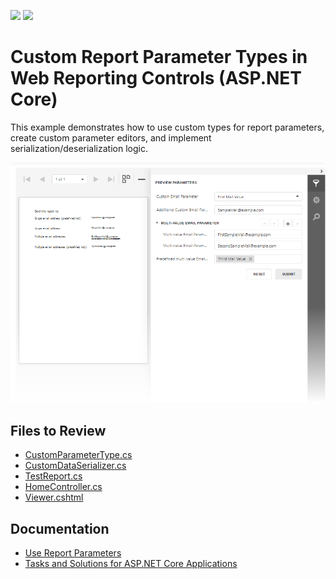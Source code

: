 <!-- default badges list -->
[![](https://img.shields.io/badge/Open_in_DevExpress_Support_Center-FF7200?style=flat-square&logo=DevExpress&logoColor=white)](https://supportcenter.devexpress.com/ticket/details/T1020323)
[![](https://img.shields.io/badge/📖_How_to_use_DevExpress_Examples-e9f6fc?style=flat-square)](https://docs.devexpress.com/GeneralInformation/403183)
<!-- default badges end -->
# Custom Report Parameter Types in Web Reporting Controls (ASP.NET Core)

This example demonstrates how to use custom types for report parameters, create custom parameter editors, and implement serialization/deserialization logic. 

![](images/Custom-Parameter-Types-and-Editors.png)

## Files to Review

- [CustomParameterType.cs](CustomParameterEditorAspNetCoreExample/Services/CustomParameterType.cs)
- [CustomDataSerializer.cs](CustomParameterEditorAspNetCoreExample/Services/CustomDataSerializer.cs)
- [TestReport.cs](CustomParameterEditorAspNetCoreExample/PredefinedReports/TestReport.cs)
- [HomeController.cs](CustomParameterEditorAspNetCoreExample/Controllers/HomeController.cs)
- [Viewer.cshtml](CustomParameterEditorAspNetCoreExample/Views/Home/Viewer.cshtml)

## Documentation  

- [Use Report Parameters](https://docs.devexpress.com/XtraReports/4812/detailed-guide-to-devexpress-reporting/shape-report-data/use-report-parameter)
- [Tasks and Solutions for ASP.NET Core Applications](https://docs.devexpress.com/XtraReports/402406/web-reporting/asp-net-core-reporting/tasks-and-solutions-for-asp-net-core-applications)
